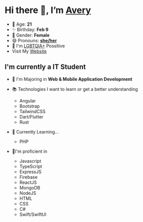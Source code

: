 # Hi there 👋, I’m [Avery][website]

- 🌸 Age: **21**
- ✨ Birthday: **Feb 9**
- 🎨 Gender: **Female**
- 😄 Pronouns: **[she/her][pronouns]**
- 🌈 I'm [LGBTQIA+][lgbt-foundation] Possitive
- Visit My [Website][website]

## I'm currently a IT Student

- 📌 I'm Majoring in **Web & Mobile Application Development**
- 📚 Technologies I want to learn or get a better understanding

  - Angular
  - Bootstrap
  - TailwindCSS
  - Dart/Flutter
  - Rust
 
- 🏫 Currently Learning...

  - PHP

- 🎉I'm proficient in

  - Javascript
  - TypeScript
  - ExpressJS
  - Firebase
  - ReactJS
  - MongoDB
  - NodeJS
  - HTML
  - CSS
  - C#
  - Swift/SwiftUI

[//]: <> (Links)

[wakatime-profile]: https://wakatime.com/@Averyyyyyyyy
[pronouns-definitions]: https://en.pronouns.page/she/her
[pronouns]: https://en.pronouns.page/she
[lgbt-foundation]: https://lgbt.foundation/
[website]: https://avarose.dev/
[alexandres-badge-repo]: https://github.com/alexandresanlim/Badges4-README.md-Profile
